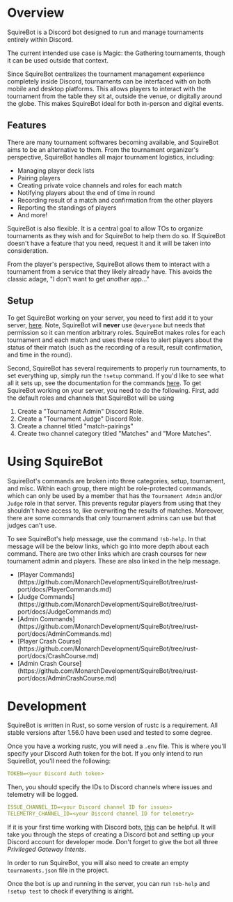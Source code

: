 # Overview

SquireBot is a Discord bot designed to run and manage tournaments entirely within Discord.

The current intended use case is Magic: the Gathering tournaments, though it can be used outside that context.

Since SquireBot centralizes the tournament management experience completely inside Discord, tournaments can be interfaced with on both mobile and desktop platforms. This allows players to interact with the tournament from the table they sit at, outside the venue, or digitally around the globe. This makes SquireBot ideal for both in-person and digital events.


## Features

There are many tournament softwares becoming available, and SquireBot aims to be an alternative to them. From the tournament organizer's perspective, SquireBot handles all major tournament logistics, including:
<ul>
 <li>Managing player deck lists</li>
 <li>Pairing players</li>
 <li>Creating private voice channels and roles for each match</li>
 <li>Notifying players about the end of time in round</li>
 <li>Recording result of a match and confirmation from the other
 players</li>
 <li>Reporting the standings of players</li>
 <li>And more!</li>
</ul>

SquireBot is also flexible. It is a central goal to allow TOs to organize tournaments as they wish and for SquireBot to help them do so. If SquireBot doesn't have a feature that you need, request it and it will be taken into consideration.

From the player's perspective, SquireBot allows them to interact with a tournament from a service that they likely already have. This avoids the classic adage, "I don't want to get *another* app..."


## Setup

To get SquireBot working on your server, you need to first add it to your server, [here](https://discord.com/api/oauth2/authorize?client_id=784967512106074183&permissions=8&scope=bot).
Note, SquireBot will **never** use `@everyone` but needs that permission so it can mention arbitrary roles. SquireBot makes roles for each tournament and each match and uses these roles to alert players about the status of their match (such as the recording of a result, result confirmation, and time in the round).

Second, SquireBot has several requirements to properly run tournaments, to set
everything up, simply run the `!setup` command. If you'd like to see
what all it sets up, see the documentation for the commands [here](https://github.com/MonarchDevelopment/SquireBot/tree/rust-port/docs/SetupCommands.md).
To get SquireBot working on your server, you need to do the following. First, add the default roles and channels that SquireBot will be using
<ol>
	<li>Create a "Tournament Admin" Discord Role.</li>
	<li>Create a "Tournament Judge" Discord Role.</li>
	<li>Create a channel titled "match-pairings"</li>
	<li>Create two channel category titled "Matches" and "More
	Matches".</li>
</ol>


# Using SquireBot

SquireBot's commands are broken into three categories, setup, tournament, and misc. Within each group, there might be role-protected commands, which can only be used by a member that has the `Tournament Admin` and/or `Judge` role in that server. This prevents regular players from using that they shouldn't have access to, like overwriting the results of matches. Moreover, there are some commands that only tournament admins can use but that judges can't use.

To see SquireBot's help message, use the command `!sb-help`. In that message will be the below links, which go into more depth about each command. There are two other links which are crash courses for new tournament admin and players. These are also linked in the help message.
<ul>
 <li> [Player Commands](https://github.com/MonarchDevelopment/SquireBot/tree/rust-port/docs/PlayerCommands.md) </li>
 <li> [Judge Commands](https://github.com/MonarchDevelopment/SquireBot/tree/rust-port/docs/JudgeCommands.md) </li>
 <li> [Admin Commands](https://github.com/MonarchDevelopment/SquireBot/tree/rust-port/docs/AdminCommands.md) </li>
 <li> [Player Crash Course](https://github.com/MonarchDevelopment/SquireBot/tree/rust-port/docs/CrashCourse.md) </li>
 <li> [Admin Crash Course](https://github.com/MonarchDevelopment/SquireBot/tree/rust-port/docs/AdminCrashCourse.md) </li>
</ul>


# Development

SquireBot is written in Rust, so some version of rustc is a requirement. All stable versions after 1.56.0 have been used and tested to some degree.

Once you have a working rustc, you will need a `.env` file. This is where you'll specify your Discord Auth token for the bot. If you only intend to run SquireBot, you'll need the following:
```yaml
TOKEN=<your Discord Auth token>
```

Then, you should specify the IDs to Discord channels where issues and telemetry will be logged.
```yaml
ISSUE_CHANNEL_ID=<your Discord channel ID for issues>
TELEMETRY_CHANNEL_ID=<your Discord channel ID for telemetry>
```

If it is your first time working with Discord bots, [this](https://www.pythondiscord.com/pages/guides/pydis-guides/contributing/setting-test-server-and-bot-account/) can be helpful. It will take you through the steps of creating a Discord bot and setting up your Discord account for developer mode. Don't forget to give the bot all three _Privileged Gateway Intents_.

In order to run SquireBot, you will also need to create an empty `tournaments.json` file in the project.

Once the bot is up and running in the server, you can run `!sb-help` and `!setup test` to check if everything is alright.
